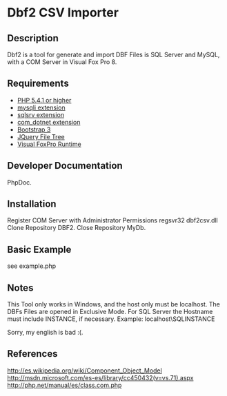 # Dbf2 CSV Importer #

## Description ##
Dbf2 is a tool for generate and import DBF Files is SQL Server and MySQL, 
with a COM Server in Visual Fox Pro 8.

## Requirements ##
* [PHP 5.4.1 or higher](http://www.php.net/)
* [mysqli extension](http://www.php.net/)
* [sqlsrv extension](http://msdn.microsoft.com/en-us/sqlserver/ff657782.aspx/)
* [com_dotnet extension](http://php.net/manual/en/class.dotnet.php)
* [Bootstrap 3](http://getbootstrap.com/)
* [JQuery File Tree](https://github.com/daverogers/jQueryFileTree)
* [Visual FoxPro Runtime](http://msdn.microsoft.com/en-us/library/ms950411.aspx)

## Developer Documentation ##
PhpDoc.

## Installation ##
Register COM Server with Administrator Permissions regsvr32 dbf2csv.dll
Clone Repository DBF2.
Close Repository MyDb.

## Basic Example ##
see example.php

## Notes ##
This Tool only works in Windows, and the host only must be localhost.
The DBFs Files are opened in Exclusive Mode.
For SQL Server the Hostname must include INSTANCE, if necessary.
Example: localhost\SQLINSTANCE

Sorry, my english is bad :(.

## References ##
http://es.wikipedia.org/wiki/Component_Object_Model
http://msdn.microsoft.com/es-es/library/cc450432(v=vs.71).aspx
http://php.net/manual/es/class.com.php




